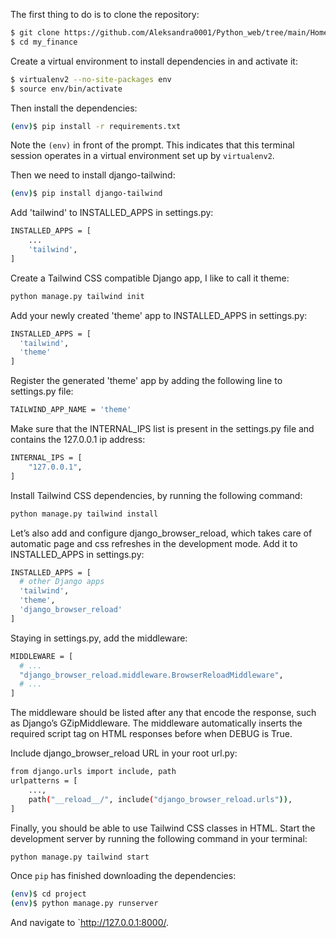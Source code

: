 The first thing to do is to clone the repository:

```sh
$ git clone https://github.com/Aleksandra0001/Python_web/tree/main/Homework_13_Django_tailwind/my_finance
$ cd my_finance
```

Create a virtual environment to install dependencies in and activate it:

```sh
$ virtualenv2 --no-site-packages env
$ source env/bin/activate
```

Then install the dependencies:

```sh
(env)$ pip install -r requirements.txt
```
Note the `(env)` in front of the prompt. This indicates that this terminal
session operates in a virtual environment set up by `virtualenv2`.

Then we need to install django-tailwind:

```sh
(env)$ pip install django-tailwind
```

Add 'tailwind' to INSTALLED_APPS in settings.py:

```sh
INSTALLED_APPS = [
    ...
    'tailwind',
]
```

Create a Tailwind CSS compatible Django app, I like to call it theme:

```sh
python manage.py tailwind init
```

Add your newly created 'theme' app to INSTALLED_APPS in settings.py:

```sh
INSTALLED_APPS = [
  'tailwind',
  'theme'
]
```

Register the generated 'theme' app by adding the following line to settings.py file:

```sh
TAILWIND_APP_NAME = 'theme'
```

Make sure that the INTERNAL_IPS list is present in the settings.py file and contains the 127.0.0.1 ip address:

```sh
INTERNAL_IPS = [
    "127.0.0.1",
]
```

Install Tailwind CSS dependencies, by running the following command:

```sh
python manage.py tailwind install
```

Let’s also add and configure django_browser_reload, which takes care of automatic page and css refreshes in the development mode. Add it to INSTALLED_APPS in settings.py:

```sh
INSTALLED_APPS = [
  # other Django apps
  'tailwind',
  'theme',
  'django_browser_reload'
]
```

Staying in settings.py, add the middleware:

```sh
MIDDLEWARE = [
  # ...
  "django_browser_reload.middleware.BrowserReloadMiddleware",
  # ...
]
```
The middleware should be listed after any that encode the response, such as Django’s GZipMiddleware. The middleware automatically inserts the required script tag on HTML responses before </body> when DEBUG is True.

Include django_browser_reload URL in your root url.py:

```sh
from django.urls import include, path
urlpatterns = [
    ...,
    path("__reload__/", include("django_browser_reload.urls")),
]
```

Finally, you should be able to use Tailwind CSS classes in HTML. Start the development server by running the following command in your terminal:

```sh
python manage.py tailwind start
```


Once `pip` has finished downloading the dependencies:
```sh
(env)$ cd project
(env)$ python manage.py runserver
```
And navigate to `http://127.0.0.1:8000/.
